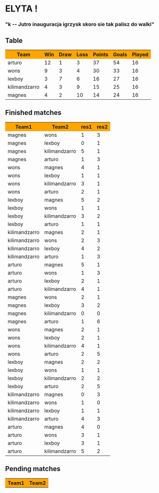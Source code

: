   

# ELYTA !

  

### "k -- Jutro inauguracja igrzysk skoro sie tak palisz do walki"

  
  

## Table

<table>
<tbody>
<tr class="header" style="background-color:orange">
<th>Team</th>
<th>Win</th>
<th>Draw</th>
<th>Loss</th>
<th>Points</th>
<th>Goals</th>
<th>Played</th>
</tr>

<tr class="odd">
<td>arturo</td>
<td>12</td>
<td>1</td>
<td>3</td>
<td>37</td>
<td>54</td>
<td>16</td>
</tr>
<tr class="even">
<td>wons</td>
<td>9</td>
<td>3</td>
<td>4</td>
<td>30</td>
<td>33</td>
<td>16</td>
</tr>
<tr class="odd">
<td>lexboy</td>
<td>3</td>
<td>7</td>
<td>6</td>
<td>16</td>
<td>27</td>
<td>16</td>
</tr>
<tr class="even">
<td>kilimandzarro</td>
<td>4</td>
<td>3</td>
<td>9</td>
<td>15</td>
<td>25</td>
<td>16</td>
</tr>
<tr class="odd">
<td>magnes</td>
<td>4</td>
<td>2</td>
<td>10</td>
<td>14</td>
<td>24</td>
<td>16</td>
</tr>
</tbody>
</table>

  
  

## Finished matches

  

<table>
<tbody>
<tr class="header" style="background-color:orange">
<th>Team1</th>
<th>Team2</th>
<th>res1</th>
<th>res2</th>
</tr>

<tr class="odd">
<td>magnes</td>
<td>wons</td>
<td>1</td>
<td>3</td>
</tr>
<tr class="even">
<td>magnes</td>
<td>lexboy</td>
<td>0</td>
<td>1</td>
</tr>
<tr class="odd">
<td>magnes</td>
<td>kilimandzarro</td>
<td>5</td>
<td>1</td>
</tr>
<tr class="even">
<td>magnes</td>
<td>arturo</td>
<td>1</td>
<td>3</td>
</tr>
<tr class="odd">
<td>wons</td>
<td>magnes</td>
<td>4</td>
<td>1</td>
</tr>
<tr class="even">
<td>wons</td>
<td>lexboy</td>
<td>1</td>
<td>1</td>
</tr>
<tr class="odd">
<td>wons</td>
<td>kilimandzarro</td>
<td>3</td>
<td>1</td>
</tr>
<tr class="even">
<td>wons</td>
<td>arturo</td>
<td>2</td>
<td>1</td>
</tr>
<tr class="odd">
<td>lexboy</td>
<td>magnes</td>
<td>5</td>
<td>2</td>
</tr>
<tr class="even">
<td>lexboy</td>
<td>wons</td>
<td>1</td>
<td>1</td>
</tr>
<tr class="odd">
<td>lexboy</td>
<td>kilimandzarro</td>
<td>3</td>
<td>2</td>
</tr>
<tr class="even">
<td>lexboy</td>
<td>arturo</td>
<td>1</td>
<td>1</td>
</tr>
<tr class="odd">
<td>kilimandzarro</td>
<td>magnes</td>
<td>2</td>
<td>1</td>
</tr>
<tr class="even">
<td>kilimandzarro</td>
<td>wons</td>
<td>2</td>
<td>3</td>
</tr>
<tr class="odd">
<td>kilimandzarro</td>
<td>lexboy</td>
<td>4</td>
<td>2</td>
</tr>
<tr class="even">
<td>kilimandzarro</td>
<td>arturo</td>
<td>1</td>
<td>3</td>
</tr>
<tr class="odd">
<td>arturo</td>
<td>magnes</td>
<td>5</td>
<td>1</td>
</tr>
<tr class="even">
<td>arturo</td>
<td>wons</td>
<td>1</td>
<td>3</td>
</tr>
<tr class="odd">
<td>arturo</td>
<td>lexboy</td>
<td>2</td>
<td>1</td>
</tr>
<tr class="even">
<td>arturo</td>
<td>kilimandzarro</td>
<td>4</td>
<td>1</td>
</tr>
<tr class="odd">
<td>magnes</td>
<td>wons</td>
<td>2</td>
<td>1</td>
</tr>
<tr class="even">
<td>magnes</td>
<td>lexboy</td>
<td>3</td>
<td>2</td>
</tr>
<tr class="odd">
<td>magnes</td>
<td>kilimandzarro</td>
<td>0</td>
<td>0</td>
</tr>
<tr class="even">
<td>magnes</td>
<td>arturo</td>
<td>1</td>
<td>6</td>
</tr>
<tr class="odd">
<td>wons</td>
<td>magnes</td>
<td>2</td>
<td>1</td>
</tr>
<tr class="even">
<td>wons</td>
<td>lexboy</td>
<td>2</td>
<td>1</td>
</tr>
<tr class="odd">
<td>wons</td>
<td>kilimandzarro</td>
<td>4</td>
<td>1</td>
</tr>
<tr class="even">
<td>wons</td>
<td>arturo</td>
<td>2</td>
<td>5</td>
</tr>
<tr class="odd">
<td>lexboy</td>
<td>magnes</td>
<td>2</td>
<td>2</td>
</tr>
<tr class="even">
<td>lexboy</td>
<td>wons</td>
<td>1</td>
<td>1</td>
</tr>
<tr class="odd">
<td>lexboy</td>
<td>kilimandzarro</td>
<td>2</td>
<td>2</td>
</tr>
<tr class="even">
<td>lexboy</td>
<td>arturo</td>
<td>2</td>
<td>5</td>
</tr>
<tr class="odd">
<td>kilimandzarro</td>
<td>magnes</td>
<td>0</td>
<td>3</td>
</tr>
<tr class="even">
<td>kilimandzarro</td>
<td>wons</td>
<td>1</td>
<td>0</td>
</tr>
<tr class="odd">
<td>kilimandzarro</td>
<td>lexboy</td>
<td>1</td>
<td>1</td>
</tr>
<tr class="even">
<td>kilimandzarro</td>
<td>arturo</td>
<td>4</td>
<td>3</td>
</tr>
<tr class="odd">
<td>arturo</td>
<td>magnes</td>
<td>4</td>
<td>0</td>
</tr>
<tr class="even">
<td>arturo</td>
<td>wons</td>
<td>3</td>
<td>1</td>
</tr>
<tr class="odd">
<td>arturo</td>
<td>lexboy</td>
<td>3</td>
<td>1</td>
</tr>
<tr class="even">
<td>arturo</td>
<td>kilimandzarro</td>
<td>5</td>
<td>2</td>
</tr>
</tbody>
</table>

  
  

## Pending matches

  

<table>
<tbody>
<tr class="header" style="background-color:orange">
<th>Team1</th>
<th>Team2</th>
</tr>

</tbody>
</table>

  
  
